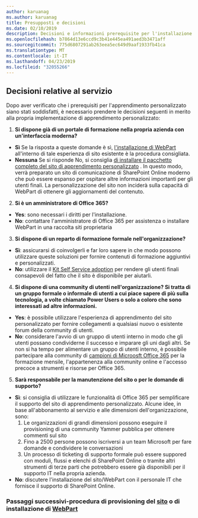 ```yaml
---
author: karuanag
ms.author: karuanag
title: Presupposti e decisioni
ms.date: 02/10/2019
description: Decisioni e informazioni prerequisite per l'installazione e la configurazione di apprendimento personalizzato
ms.openlocfilehash: b7864d13e6ccd9c3b41e445ea491aed3b3471aff
ms.sourcegitcommit: 775d6807291ab263eea5ec649d9aaf1933fb41ca
ms.translationtype: MT
ms.contentlocale: it-IT
ms.lasthandoff: 04/23/2019
ms.locfileid: "32055266"
---
```

## <a name="service-decisions"></a>Decisioni relative al servizio

Dopo aver verificato che i prerequisiti per l'apprendimento personalizzato siano stati soddisfatti, è necessario prendere le decisioni seguenti in merito alla propria implementazione di apprendimento personalizzato:

1. **Si dispone già di un portale di formazione nella propria azienda con un'interfaccia moderna?**

- **Sì** Se la risposta a queste domande è sì, [l'installazione di WebPart](installwebpart.md) all'interno di tale esperienza di sito esistente è la procedura consigliata.
- **Nessuna** Se si risponde No, si consiglia [di installare il pacchetto completo del sito di apprendimento personalizzato](installsitepackage.md) .  In questo modo, verrà preparato un sito di comunicazione di SharePoint Online moderno che può essere espanso per ospitare altre informazioni importanti per gli utenti finali.  La personalizzazione del sito non inciderà sulla capacità di WebPart di ottenere gli aggiornamenti del contenuto. 

2. **Si è un amministratore di Office 365?**

- **Yes**: sono necessari i diritti per l'installazione.
- **No**: contattare l'amministratore di Office 365 per assistenza o installare WebPart in una raccolta siti proprietaria

3. **Si dispone di un reparto di formazione formale nell'organizzazione?**

- **Sì**: assicurarsi di coinvolgerli e far loro sapere in che modo possono utilizzare queste soluzioni per fornire contenuti di formazione aggiuntivi e personalizzati.
- **No**: utilizzare il [Kit Self Service adoption](driveadoption.md) per rendere gli utenti finali consapevoli del fatto che il sito è disponibile per aiutarli.

4. **Si dispone di una community di utenti nell'organizzazione?  Si tratta di un gruppo formale o informale di utenti a cui piace sapere di più sulla tecnologia, a volte chiamato Power Users o solo a coloro che sono interessati ad altre informazioni.**

- **Yes**: è possibile utilizzare l'esperienza di apprendimento del sito personalizzato per fornire collegamenti a qualsiasi nuovo o esistente forum della community di utenti.
- **No**: considerare l'avvio di un gruppo di utenti interno in modo che gli utenti possano condividerne il successo e imparare gli uni dagli altri.  Se non si ha tempo per alimentare un gruppo di utenti interno, è possibile partecipare alla community di [campioni di Microosft Office 365](https://aka.ms/O365Champions) per la formazione mensile, l'appartenenza alla community online e l'accesso precoce a strumenti e risorse per Office 365.

5.  **Sarà responsabile per la manutenzione del sito o per le domande di supporto?**

- **Sì**: si consiglia di utilizzare le funzionalità di Office 365 per semplificare il supporto del sito di apprendimento personalizzato.  Alcune idee, in base all'abbonamento al servizio e alle dimensioni dell'organizzazione, sono:
    1. Le organizzazioni di grandi dimensioni possono eseguire il provisioning di una community Yammer pubblica per ottenere commenti sul sito
    2. Fino a 2500 persone possono iscriversi a un team Microsoft per fare domande e condividere le conversazioni
    3. Un processo di ticketing di supporto formale può essere suppored con moduli, flussi e elenchi di SharePoint Online o tramite altri strumenti di terze parti che potrebbero essere già disponibili per il supporto IT nella propria azienda. 
- **No**: discutere l'installazione del sito/WebPart con il personale IT che fornisce il supporto di SharePoint Online.  

### <a name="next-steps---site-provisioninginstallsitepackagemd-or-webpartinstallwebpartmd-installation-steps"></a>Passaggi successivi-procedura di provisioning del [sito](installsitepackage.md) o di installazione di [WebPart](installwebpart.md)